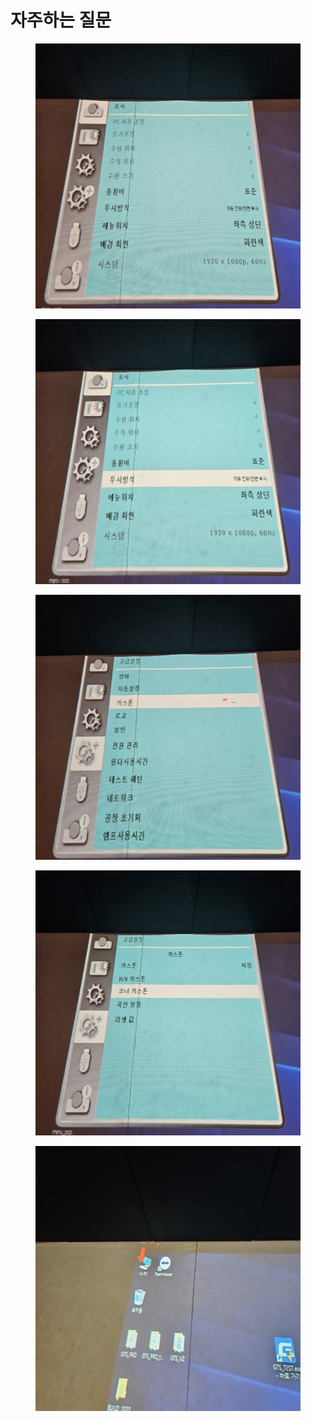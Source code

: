 # 자주하는 질문

<figure><img src="../../../.gitbook/assets/이펀 키스톤 설정 (1).jpg" alt=""><figcaption></figcaption></figure>

<figure><img src="../../../.gitbook/assets/이펀 키스톤 설정 (2).jpg" alt=""><figcaption></figcaption></figure>

<figure><img src="../../../.gitbook/assets/이펀 키스톤 설정 (3).jpg" alt=""><figcaption></figcaption></figure>

<figure><img src="../../../.gitbook/assets/이펀 키스톤 설정 (4).jpg" alt=""><figcaption></figcaption></figure>

<figure><img src="../../../.gitbook/assets/이펀 키스톤 설정 (5).jpg" alt=""><figcaption></figcaption></figure>
